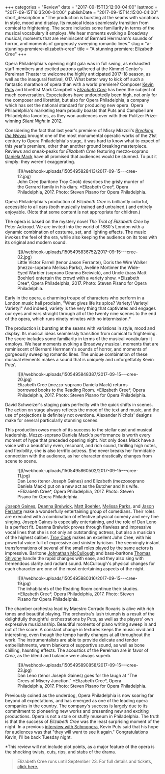 +++
categories = "Review"
date = "2017-09-15T13:12:00-04:00"
lastmod = "2017-09-15T16:35:00-04:00"
publishDate = "2017-09-15T14:15:00-04:00"
short_description = "The production is bursting at the seams with variations in style, mood and display. Its musical ideas seamlessly transition from comical to frightening. The score includes some familiarity in terms of the musical vocabulary it employs. We hear moments evoking a Broadway musical, moments that are reminiscent of Bernard Herrmann's sounds of horror, and moments of gorgeously sweeping romantic lines."
slug = "a-stunning-premiere-elizabeth-cree"
title = "A stunning premiere: Elizabeth Cree"
+++

Opera Philadelphia's opening night gala was in full swing, as exhausted staff members and excited patrons gathered at the Kimmel Center's Perelman Theater to welcome the highly anticipated 2017-18 season, as well as the inaugural festival, O17. What better way to kick off such a fantastic marathon of opera than with a world premiere? Composer [Kevin Puts](/kevin-puts-i-know-who-i-am-as-a-composer/) and librettist Mark Campbell's [*Elizabeth Cree*](https://www.operaphila.org/whats-on/on-stage-2017-2018/elizabeth-cree/) has been the subject of much conversation. Expectations have undoubtedly been high, not only for the composer and librettist, but also for Opera Philadelphia, a company which has set the national standard for producing new opera. Opera Philadelphia's marketing team proudly boasts that Puts and Campbell are Philadelphia favorites, as they won audiences over with their Pulitzer Prize-winning *Silent Night* in 2012.

Considering the fact that last year's premiere of Missy Mizzoli's [*Breaking the Waves*](/its-official-breaking-the-waves-wins-best-new-opera/) brought one of the most monumental operatic works of the 21st century to Opera Philadelphia's stage, it was hard to know what to expect of this year's premiere, other than another ground breaking masterpiece. Reviews and sneak-peaks for *Elizabeth Cree* featuring mezzo-soprano [Daniela Mack](/talking-with-singers-daniela-mack/) have all promised that audiences would be stunned. To put it simply: they weren't exaggerating.

<figure data-type="image">
![](/webhook-uploads/1505495828413/2017-09-15---cree-12.jpg)
<figcaption>John Cree (baritone Troy Cook) describes the grisly murder of the Gerrard family in his diary. *Elizabeth Cree*, Opera Philadelphia, 2017. Photo: Steven Pisano for Opera Philadelphia.</figcaption>
</figure>

Opera Philadelphia's production of *Elizabeth Cree* is brilliantly colorful, accessible to all ears (both musically trained and untrained,) and entirely enjoyable. (Note that some content is not appropriate for children.) 

The opera is based on the mystery novel *The Trial of Elizabeth Cree* by Peter Ackroyd. We are invited into the world of 1880's London with a dynamic combination of costume, set, and lighting effects. The music invokes the feel of the era, while also keeping the audience on its toes with its original and modern sound. 

<figure data-type="image">
![](/webhook-uploads/1505495836752/2017-09-15---cree-02.jpg)
<figcaption>Little Victor Farrell (tenor Jason Ferrante), Doris the Wire Walker (mezzo-soprano Melissa Parks), Aveline Mortimer the Wide-Eyed Warbler (soprano Deanna Breiwick), and Uncle (bass Matt Boehler) entertain the crowd with a variety show. *Elizabeth Cree*, Opera Philadelphia, 2017. Photo: Steven Pisano for Opera Philadelphia.</figcaption>
</figure>

Early in the opera, a charming troupe of characters who perform in a London music hall proclaim, "What gives life its spice? Variety! Variety! Variety!" And indeed, variety is the very thing that captivates and engages our eyes and ears straight through all of the twenty nine scenes to the end of the opera, which runs ninety minutes with no intermission.*

The production is bursting at the seams with variations in style, mood and display. Its musical ideas seamlessly transition from comical to frightening. The score includes some familiarity in terms of the musical vocabulary it employs. We hear moments evoking a Broadway musical, moments that are reminiscent of Bernard Herrmann's sounds of horror, and moments of gorgeously sweeping romantic lines. The unique combination of these musical elements makes a sound that is uniquely and unforgettably Kevin Puts'.

<figure data-type="image">
![](/webhook-uploads/1505495848387/2017-09-15---cree-20.jpg)
<figcaption>Elizabeth Cree (mezzo-soprano Daniela Mack) returns borrowed books to the Reading Room. *Elizabeth Cree*, Opera Philadelphia, 2017. Photo: Steven Pisano for Opera Philadelphia.</figcaption>
</figure>

David Schweizer's staging pairs perfectly with the quick shifts in scenes. The action on stage always reflects the mood of the text and music, and the use of projections is definitely not overdone. Alexander Nichols' designs make for several particularly stunning scenes.

This production owes much of its success to the stellar cast and musical leadership. Mezzo-soprano Daniela Mack's performance is worth every moment of hype that preceded opening night. Not only does Mack have a voice with a beautifully even, resonant, and rich sound, thrilling high notes, and flexibility, she is also terrific actress. She never breaks her formidable connection with the audience, as her character drastically changes from scene to scene. 

<figure data-type="image">
![](/webhook-uploads/1505495860502/2017-09-15---cree-11.jpg)
<figcaption>Dan Leno (tenor Joseph Gaines) and Elizabeth (mezzosoprano Daniela Mack) put on a new act as the Butcher and his wife. *Elizabeth Cree*, Opera Philadelphia, 2017. Photo: Steven Pisano for Opera Philadelphia.</figcaption>
</figure>

[Joseph Gaines](/scene/people/joseph-gaines/), [Deanna Breiwick](/scene/people/deanna-breiwick/), [Matt Boehler](/scene/people/matt-boehler/), [Melissa Parks](/scene/people/melissa-parks/), and [Jason Ferrante](/scene/people/jason-ferrante/) make a wonderfully entertaining group of comedians. Their roles are executed with a combination of effective physical comedy and very fine singing. Joseph Gaines is especially entertaining, and the role of Dan Leno is a perfect fit. Deanna Breiwick proves through flawless and impressive vocal lines that she is not only an outstanding actress, but also a musician of the highest caliber. [Troy Cook](/scene/people/troy-cook/) makes an excellent John Cree, with his powerful voice full of expressive and sinister lyricism. The seemingly instant transformations of several of the small roles played by the same actors is impressive. Baritone [Johnathan McCullough](/scene/people/johnathan-mccullough/) and bass-baritone [Thomas Shivone](/scene/people/thomas-shivone/) handle the rapid changes with ease, and they also sing with tremendous clarity and radiant sound. McCullough's physical changes for each character are one of the most entertaining aspects of the night.

<figure data-type="image">
![](/webhook-uploads/1505495880316/2017-09-15---cree-19.jpg)
<figcaption>The inhabitants of the Reading Room continue their studies. *Elizabeth Cree*, Opera Philadelphia, 2017. Photo: Steven Pisano for Opera Philadelphia.</figcaption>
</figure>

The chamber orchestra lead by Maestro Corrado Rovaris is alive with rich tones and beautiful playing. The orchestra's lush triumph is a result of the delightfully thoughtful orchestrations by Puts, as well as the players' own expressive musicianship. Beautiful moments of piano writing sweep in and out of the score. A constant change in textures keeps the music vivid and interesting, even though the tempo hardly changes at all throughout the work. The instrumentalists are able to provide delicate and tender embellishments, warm blankets of supportive sound, as well as bone chilling, haunting effects. The acoustics of the Perelman are in favor of *Cree*, as the blend and balance were always superb. 

<figure data-type="image">
![](/webhook-uploads/1505495890858/2017-09-15---cree-23.jpg)
<figcaption>Dan Leno (tenor Joseph Gaines) goes for the laugh at "The Crees of Misery Junction." *Elizabeth Cree*, Opera Philadelphia, 2017. Photo: Steven Pisano for Opera Philadelphia.</figcaption>
</figure>

Previously coined as the underdog, Opera Philadelphia is now soaring far beyond all expectations, and has emerged as one of the leading opera companies in the country. The company's success is largely due to its commitment to pioneering new works and presenting new and exciting productions. Opera is not a stale or stuffy museum in Philadelphia. The truth is that the success of *Elizabeth Cree* was the least surprising moment of the night. In a previous [interview with Schmopera](/elizabeth-cree-kevin-puts/), Kevin Puts said that his hope for audiences was that "they will want to see it again." Congratulations Kevin, I'll be back Tuesday night. 

*This review will not include plot points, as a major feature of the opera is the shocking twists, cuts, rips, and stabs of the drama. 

>Elizabeth Cree runs until September 23. For full details and tickets, [click here.](https://www.operaphila.org/whats-on/on-stage-2017-2018/elizabeth-cree/)
